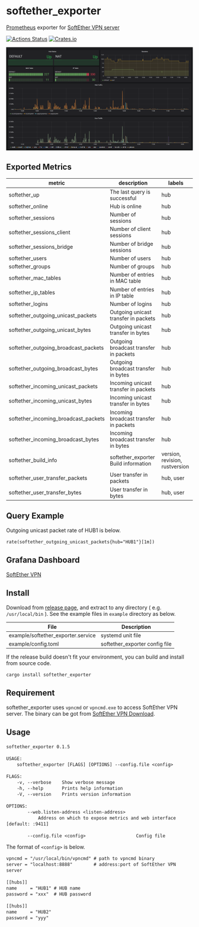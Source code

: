 # softether_exporter
[Prometheus](https://prometheus.io) exporter for [SoftEther VPN server](http://www.softether.org)

[![Actions Status](https://github.com/dalance/softether_exporter/workflows/Regression/badge.svg)](https://github.com/dalance/softether_exporter/actions)
[![Crates.io](https://img.shields.io/crates/v/softether_exporter.svg)](https://crates.io/crates/softether_exporter)

![screenshot](./grafana/screenshot.png)

## Exported Metrics

| metric                               | description                            | labels                         |
| ------------------------------------ | -------------------------------------- | ------------------------------ |
| softether_up                         | The last query is successful           | hub                            |
| softether_online                     | Hub is online                          | hub                            |
| softether_sessions                   | Number of sessions                     | hub                            |
| softether_sessions_client            | Number of client sessions              | hub                            |
| softether_sessions_bridge            | Number of bridge sessions              | hub                            |
| softether_users                      | Number of users                        | hub                            |
| softether_groups                     | Number of groups                       | hub                            |
| softether_mac_tables                 | Number of entries in MAC table         | hub                            |
| softether_ip_tables                  | Number of entries in IP table          | hub                            |
| softether_logins                     | Number of logins                       | hub                            |
| softether_outgoing_unicast_packets   | Outgoing unicast transfer in packets   | hub                            |
| softether_outgoing_unicast_bytes     | Outgoing unicast transfer in bytes     | hub                            |
| softether_outgoing_broadcast_packets | Outgoing broadcast transfer in packets | hub                            |
| softether_outgoing_broadcast_bytes   | Outgoing broadcast transfer in bytes   | hub                            |
| softether_incoming_unicast_packets   | Incoming unicast transfer in packets   | hub                            |
| softether_incoming_unicast_bytes     | Incoming unicast transfer in bytes     | hub                            |
| softether_incoming_broadcast_packets | Incoming broadcast transfer in packets | hub                            |
| softether_incoming_broadcast_bytes   | Incoming broadcast transfer in bytes   | hub                            |
| softether_build_info                 | softether_exporter Build information   | version, revision, rustversion |
| softether_user_transfer_packets      | User transfer in packets               | hub, user                      |
| softether_user_transfer_bytes        | User transfer in bytes                 | hub, user                      |

## Query Example

Outgoing unicast packet rate of HUB1 is below.

```
rate(softether_outgoing_unicast_packets{hub="HUB1"}[1m])
```

## Grafana Dashboard

[SoftEther VPN](https://grafana.com/grafana/dashboards/12053)

## Install
Download from [release page](https://github.com/dalance/softether_exporter/releases/latest), and extract to any directory ( e.g. `/usr/local/bin` ).
See the example files in `example` directory as below.

| File                               | Description                    |
| ---------------------------------- | ------------------------------ |
| example/softether_exporter.service | systemd unit file              |
| example/config.toml                | softether_exporter config file |


If the release build doesn't fit your environment, you can build and install from source code.

```
cargo install softether_exporter
```

## Requirement

softether_exporter uses `vpncmd` or `vpncmd.exe` to access SoftEther VPN server.
The binary can be got from [SoftEther VPN Download](http://www.softether-download.com/?product=softether).

## Usage

```
softether_exporter 0.1.5

USAGE:
    softether_exporter [FLAGS] [OPTIONS] --config.file <config>

FLAGS:
    -v, --verbose    Show verbose message
    -h, --help       Prints help information
    -V, --version    Prints version information

OPTIONS:
        --web.listen-address <listen-address>
            Address on which to expose metrics and web interface [default: :9411]

        --config.file <config>                   Config file
```

The format of `<config>` is below.

```
vpncmd = "/usr/local/bin/vpncmd" # path to vpncmd binary
server = "localhost:8888"        # address:port of SoftEther VPN server

[[hubs]]
name     = "HUB1" # HUB name
password = "xxx"  # HUB password

[[hubs]]
name     = "HUB2"
password = "yyy"
```
